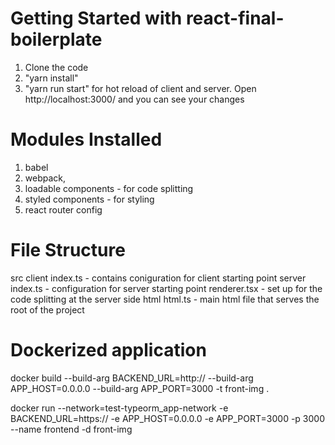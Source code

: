 # Getting Started with react-final-boilerplate

1. Clone the code
2. "yarn install"
3. "yarn run start" for hot reload of client and server. Open http://localhost:3000/ and you can see your changes 

# Modules Installed

1. babel
2. webpack,
3. loadable components - for code splitting
4. styled components - for styling
5. react router config

# File Structure
src
  client
    index.ts - contains coniguration for client starting point
  server
    index.ts - configuration for server starting point
    renderer.tsx - set up for the code splitting at the server side
    html
      html.ts - main html file that serves the root of the project

# Dockerized application
docker build --build-arg BACKEND_URL=http:// --build-arg APP_HOST=0.0.0.0 --build-arg APP_PORT=3000 -t front-img .

docker run --network=test-typeorm_app-network -e BACKEND_URL=https:// -e APP_HOST=0.0.0.0 -e APP_PORT=3000 -p 3000 --name frontend -d front-img
